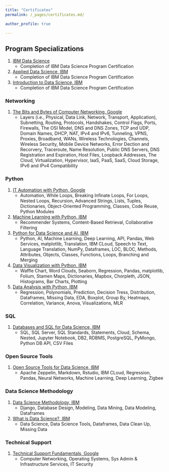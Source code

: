 ```yaml
---
title: "Certificates"
permalink: /_pages/certificates.md/

author_profile: true

---
```


## Program Specializations

1. [IBM Data Science](https://www.coursera.org/account/accomplishments/specialization/GYCKT9JHP337 "IBM Data Science")
   - Completion of IBM Data Science Program Certification
2. [Applied Data Science, IBM](https://www.coursera.org/account/accomplishments/specialization/certificate/E9HH7T7HXBRM "Applied Data Science, IBM")
   - Completion of IBM Data Science Program Certification  
3. [Introduction to Data Science, IBM](https://www.coursera.org/account/accomplishments/specialization/certificate/HVW2WDUSW2AZ "Introduction to Data Science, IBM")
   - Completion of IBM Data Science Program Certification  

### Networking
1. [The Bits and Bytes of Computer Networking, Google](https://www.coursera.org/account/accomplishments/certificate/NYZHHA3D69P7 "The Bits and Bytes of Computer Networking, Google")
   - Layers (i.e., Physical, Data Link, Network, Transport, Application), Subnetting, Routing, Protocols, Handshakes, Control Flags, Ports, Firewalls, The OSI Model, DNS and DNS Zones, TCP and UDP, Domain Names, DHCP, NAT, IPv4 and IPv6, Tunneling, VPNS, Proxies, Broadband, WANs, Wireless Technologies, Channels, Wireless Security, Mobile Device Networks, Error Dection and Recorvery, Traceroute, Name Resolution, Public DNS Servers, DNS Registration and Expiration, Host Files, Loopback Addresses, The Cloud, Virtualization, Hypervisor, IaaS, PaaS, SaaS, Cloud Storage, IPv6 and IPv4 Compatibility

### Python
1. [IT Automation with Python, Google](https://www.coursera.org/account/accomplishments/verify/YTXAL2L8QJBD "IT Automation with Python, Google")
   - Automation, While Loops, Breaking Infinate Loops, For Loops, Nested Loops, Recursion, Advanced Strings, Lists, Tuples, Dictionaries, Object-Oriented Programming, Classes, Code Reuse, Python Modules
2. [Machine Learning with Python, IBM](https://www.coursera.org/account/accomplishments/verify/A5NA6EUL5QZN "Machine Learning with Python, IBM")
   - Recommender Systems, Content-Based Retrieval, Collaborative Filtering
3. [Python for Data Science and AI, IBM](https://www.coursera.org/account/accomplishments/verify/N3WGRJN55JM9 "Python for Data Science and AI, IBM")
   - Python, AI, Machine Learning, Deep Learning, API, Pandas, Web Services, matplotlib, Translation, IBM CLoud, Speech to Text, Language Translation, NumPy, Dataframes, LOC, BLOC, Methods, Attributes, Objects, Classes, Functions, Loops, Branching and Merging
4. [Data Visualization with Python, IBM](https://www.coursera.org/account/accomplishments/verify/F9W3EW2EVM4H "Data Visualization with Python, IBM")
   - Waffle Chart, Word Clouds, Seaborn, Regression, Pandas, matplotlib, Folium, Stamen Maps, Dictionaries, Mapbox, Chorpleth, JSON, Histograms, Bar Charts, Plotting
5. [Data Analysis with Python, IBM](https://www.coursera.org/account/accomplishments/verify/7RGGUNZ3NY7W "Data Analysis with Python, IBM")
   - Regression, Polynomials, Prediction, Decision Tress, Distribution, Dataframes, Missing Data, EDA, Boxplot, Group By, Heatmaps, Correlation, Variance, Anova, Visualizations, MLR

### SQL
1. [Databases and SQL for Data Science, IBM](https://www.coursera.org/account/accomplishments/verify/AGXYMXGVPUTW "Databases and SQL for Data Science, IBM")
   - SQL, SQL Server, SQL Standards, Statements, Cloud, Schema, Nested, Jupyter Notebook, DB2, RDBMS, PostgreSQL, PyMongo, Python DB API, CSV Files

### Open Source Tools
1. [Open Source Tools for Data Science, IBM](https://www.coursera.org/account/accomplishments/verify/46BJZNEXKTBF "Open Source Tools for Data Science, IBM")
   - Apache Zeppelin, Markdown, Rstudio, IBM CLoud, Regression, Pandas, Neural Networks, Machine Learning, Deep Learning, Zigbee

### Data Science Methodology
1. [Data Science Methodology, IBM](https://www.coursera.org/account/accomplishments/verify/DRJ8LSVWZ9WY "Data Science Methodology, IBM")
   - Django, Database Design, Modeling, Data Mining, Data Modeling, Dataframes
2. [What is Data Science?, IBM](https://www.coursera.org/account/accomplishments/verify/J9Z3H5RFS3GA "What is Data Science?, IBM")
   - Data Science, Data Science Tools, Dataframes, Data Clean Up, Missing Data

### Technical Support
1. [Technical Support Fundamentals, Google](https://www.coursera.org/account/accomplishments/certificate/UC8ZY6UCXR5F "Technical Support Fundamentals, Google")
   - Computer Networking, Operating Systems, Sys Admin & Infrastructure Services, IT Security
